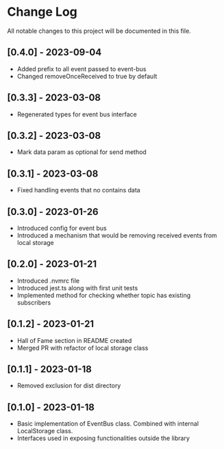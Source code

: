 # Change Log
All notable changes to this project will be documented in this file.

## [0.4.0] - 2023-09-04

- Added prefix to all event passed to event-bus
- Changed removeOnceReceived to true by default

## [0.3.3] - 2023-03-08

- Regenerated types for event bus interface

## [0.3.2] - 2023-03-08

- Mark data param as optional for send method

## [0.3.1] - 2023-03-08

- Fixed handling events that no contains data

## [0.3.0] - 2023-01-26

- Introduced config for event bus
- Introduced a mechanism that would be removing received events from local storage

## [0.2.0] - 2023-01-21

- Introduced .nvmrc file
- Introduced jest.ts along with first unit tests
- Implemented method for checking whether topic has existing subscribers

## [0.1.2] - 2023-01-21

- Hall of Fame section in README created
- Merged PR with refactor of local storage class

## [0.1.1] - 2023-01-18

- Removed exclusion for dist directory

## [0.1.0] - 2023-01-18

- Basic implementation of EventBus class. Combined with internal LocalStorage class.
- Interfaces used in exposing functionalities outside the library